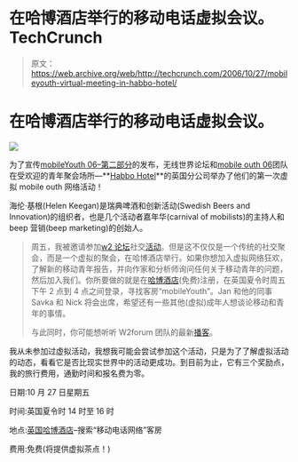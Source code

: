 # 在哈博酒店举行的移动电话虚拟会议。TechCrunch

> 原文：<https://web.archive.org/web/http://techcrunch.com/2006/10/27/mobileyouth-virtual-meeting-in-habbo-hotel/>

# 在哈博酒店举行的移动电话虚拟会议。

![](img/669e6dc0ec32fe079e885684768c3af2.png)

为了宣传[mobileYouth 06–第二部分](https://web.archive.org/web/20230121190851/http://www.w2forum.com/i/mobileYouth06_part_two)的发布，无线世界论坛和[mobile outh 06](https://web.archive.org/web/20230121190851/http://www.w2forum.com/i/mobileYouth)团队在受欢迎的青年聚会场所—**[Habbo Hotel](https://web.archive.org/web/20230121190851/http://www.habbohotel.co.uk/)**的英国分公司举办了他们的第一次虚拟 mobile outh 网络活动！

海伦·基根(Helen Keegan)是瑞典啤酒和创新活动(Swedish Beers and Innovation)的组织者，也是几个活动者嘉年华(carnival of mobilists)的主持人和 beep 营销(beep marketing)的创始人。

> 周五，我被邀请参加[w2 论坛](https://web.archive.org/web/20230121190851/http://www.w2forum.com/)社交[活动](https://web.archive.org/web/20230121190851/http://www.w2forum.com/i/mobileYouth_Virtual_Networking_2006)。但是这不仅仅是一个传统的社交聚会，而是一个虚拟的聚会，在哈博酒店举行。如果你想加入虚拟网络狂欢，了解新的移动青年报告，并向作家和分析师询问任何关于移动青年的问题，然后加入我们。你所要做的就是在[哈博酒店](https://web.archive.org/web/20230121190851/http://www.habbohotel.co.uk/)(免费)注册，在英国夏令时周五下午 2 点到 4 点之间登录，寻找客房“mobileYouth”。Jan 和他的同事 Savka 和 Nick 将会出席，希望还有一些其他(虚拟)成年人想谈论移动和青年的事情。
> 
> 与此同时，你可能想听听 W2forum 团队的最新[播客](https://web.archive.org/web/20230121190851/http://www.w2forum.com/i/Get_a_Second_Life)。

我从未参加过虚拟活动，我想我可能会尝试参加这个活动，只是为了了解虚拟活动的动态，看看它是否比现实世界中的活动更成功。到目前为止，它有三个奖励点，我的旅行费用，通勤时间和报名费为零。

日期:10 月 27 日星期五

时间:英国夏令时 14 时至 16 时

地点:[英国哈博酒店](https://web.archive.org/web/20230121190851/http://www.habbohotel.co.uk/)–搜索“移动电话网络”客房

费用:免费(将提供虚拟茶点！)